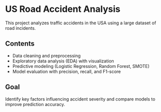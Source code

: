 # US Road Accident Analysis

This project analyzes traffic accidents in the USA using a large dataset of road incidents.

## Contents
- Data cleaning and preprocessing  
- Exploratory data analysis (EDA) with visualization  
- Predictive modeling (Logistic Regression, Random Forest, SMOTE)  
- Model evaluation with precision, recall, and F1-score  

## Goal
Identify key factors influencing accident severity and compare models to improve prediction accuracy.
